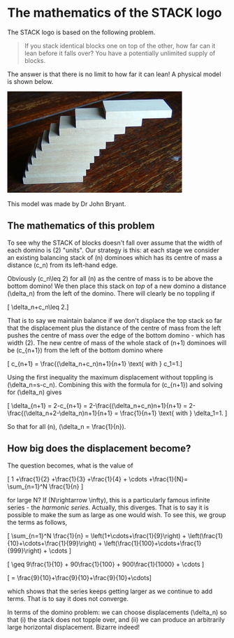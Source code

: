 # The mathematics of the STACK logo

The STACK logo is based on the following problem.

> If you stack identical blocks one on top of the other, how far can it lean before it falls over?   You have a potentially unlimited supply of blocks.

The answer is that there is no limit to how far it can lean!  A physical model is shown below.

![A model of the STACK logo](../../content/logoJB.jpg)

This model was made by Dr John Bryant.

## The mathematics of this problem

To see why the STACK of blocks doesn't fall over assume that the width of each domino is \(2\) "units".
Our strategy is this: at each stage we consider an existing balancing stack of \(n\) dominoes which has its centre of mass a distance \(c_n\) from its left-hand edge.

Obviously \(c_n\leq 2\) for all \(n\) as the centre of mass is to be above the bottom domino! We then place this stack on _top_ of a new domino a distance \(\delta_n\) from the left of the domino.
There will clearly be no toppling if

\[ \delta_n+c_n\leq 2.\]

That is to say we maintain balance if we don't displace the top stack so
far that the displacement plus the distance of the centre of mass from
the left pushes the centre of mass over the edge of the bottom domino -
which has width \(2\). The new centre of mass of the whole stack of \(n+1\)
dominoes will be \(c_{n+1}\) from the left of the bottom domino where

\[ c_{n+1} = \frac{(\delta_n+c_n)n+1}{n+1} \text{ with } c_1=1.\]

Using the first inequality the maximum displacement without toppling is
\(\delta_n=s-c_n\). Combining this with the formula for \(c_{n+1}\) and solving for
\(\delta_n\) gives

\[ \delta_{n+1} = 2-c_{n+1} = 2-\frac{(\delta_n+c_n)n+1}{n+1} = 2-\frac{(\delta_n+2-\delta_n)n+1}{n+1} = \frac{1}{n+1} \text{ with } \delta_1=1. \]

So that for all \(n\), \(\delta_n = \frac{1}{n}\).

## How big does the displacement become? ##

The question becomes, what is the value of

\[ 1 +\frac{1}{2} +\frac{1}{3} +\frac{1}{4} + \cdots +\frac{1}{N}= \sum_{n=1}^N \frac{1}{n} \]

for large N? If \(N\rightarrow \infty\), this is a particularly famous infinite series - the _harmonic series_.
Actually, this diverges. That is to say it is possible to make the sum as large as one would wish.
To see this, we group the terms as follows,

\[ \sum_{n=1}^N \frac{1}{n} = \left(1+\cdots+\frac{1}{9}\right) + \left(\frac{1}{10}+\cdots+\frac{1}{99}\right) + \left(\frac{1}{100}+\cdots+\frac{1}{999}\right) + \cdots \]

\[ \geq 9\frac{1}{10} + 90\frac{1}{100} + 900\frac{1}{1000} + \cdots \]

\[ = \frac{9}{10}+\frac{9}{10}+\frac{9}{10}+\cdots\]

which shows that the series keeps getting larger as we continue to add
terms. That is to say it does not converge.

In terms of the domino problem: we can choose displacements
\(\delta_n\) so that (i) the stack does not topple over, and (ii) we can produce an
arbitrarily large horizontal displacement. Bizarre indeed!

